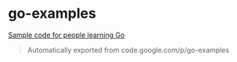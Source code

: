 # go-examples

[Sample code for people learning Go](http://gaborbata.github.io/go-examples/)

> Automatically exported from code.google.com/p/go-examples
